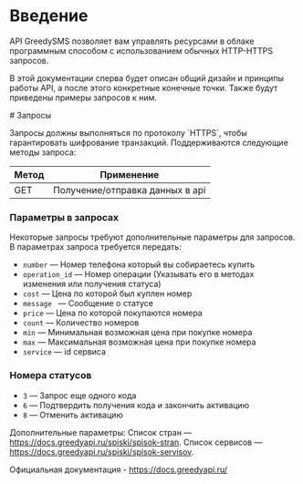 # Введение

<p>API GreedySMS позволяет вам управлять ресурсами в облаке программным способом с использованием обычных HTTP-HTTPS запросов.</p>
<p>В этой документации сперва будет описан общий дизайн и принципы работы API, а после этого конкретные конечные точки. Также будут приведены примеры запросов к ним.</p>
# Запросы
<p>Запросы должны выполняться по протоколу `HTTPS`, чтобы гарантировать шифрование транзакций. Поддерживаются следующие методы запроса:</p>

|Метод|Применение|
|--- |--- |
|GET|Получение/отправка данных в api|

### Параметры в запросах
Некоторые запросы требуют дополнительные параметры для запросов. В параметрах запроса требуется передать:
- `number` — Номер телефона который вы собираетесь купить
- `operation_id` — Номер операции (Указывать его в методах изменения или получения статуса)
- `cost` — Цена по которой был куплен номер
- `message ` — Сообщение о статусе
- `price` — Цена по которой покупаются номера
- `count` — Количество номеров
- `min` — Минимальная возможная цена при покупке номера
- `max` — Максимальная возможная цена при покупке номера
- `service` — id сервиса
### Номера статусов
- `3` — Запрос еще одного кода
- `6` — Подтвердить получения кода и закончить активацию
- `8` — Отменить активацию

Дополнительные параметры:
Список стран — https://docs.greedyapi.ru/spiski/spisok-stran.
Список сервисов — https://docs.greedyapi.ru/spiski/spisok-servisov.

Официальная документация - https://docs.greedyapi.ru/
